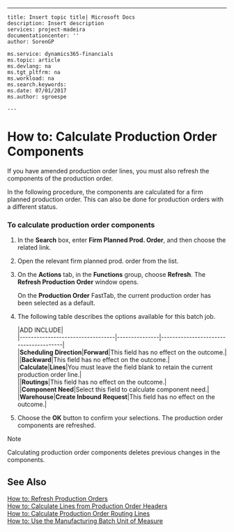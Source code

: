 ---
    title: Insert topic title| Microsoft Docs
    description: Insert description
    services: project-madeira
    documentationcenter: ''
    author: SorenGP

    ms.service: dynamics365-financials
    ms.topic: article
    ms.devlang: na
    ms.tgt_pltfrm: na
    ms.workload: na
    ms.search.keywords:
    ms.date: 07/01/2017
    ms.author: sgroespe

    ---
# How to: Calculate Production Order Components
If you have amended production order lines, you must also refresh the components of the production order.  
  
 In the following procedure, the components are calculated for a firm planned production order. This can also be done for production orders with a different status.  
  
### To calculate production order components  
  
1.  In the **Search** box, enter **Firm Planned Prod. Order**, and then choose the related link.  
  
2.  Open the relevant firm planned prod. order  from the list.  
  
3.  On the **Actions** tab, in the **Functions** group, choose **Refresh**. The **Refresh Production Order** window opens.  
  
     On the **Production Order** FastTab, the current production order has been selected as a default.  
  
4.  The following table describes the options available for this batch job.  
  
    |ADD INCLUDE<!--[!INCLUDE[bp_tableoption](../../includes/bp_tabledescription_md.md)]-->|  
    |----------------------------------|---------------|---------------------------------------|  
    |**Scheduling Direction**|**Forward**|This field has no effect on the outcome.|  
    ||**Backward**|This field has no effect on the outcome.|  
    |**Calculate**|**Lines**|You must leave the field blank to retain the current production order line.|  
    ||**Routings**|This field has no effect on the outcome.|  
    ||**Component Need**|Select this field to calculate component need.|  
    |**Warehouse**|**Create Inbound Request**|This field has no effect on the outcome.|  
  
5.  Choose the **OK** button to confirm your selections. The production order components are refreshed.  
  
> [!NOTE]  
>  Calculating production order components deletes previous changes in the components.  
  
## See Also  
 [How to: Refresh Production Orders](../FullExperience/how-to-refresh-production-orders.md)   
 [How to: Calculate Lines from Production Order Headers](../FullExperience/how-to-calculate-lines-from-production-order-headers.md)   
 [How to: Calculate Production Order Routing Lines](../FullExperience/how-to-calculate-production-order-routing-lines.md)   
 [How to: Use the Manufacturing Batch Unit of Measure](../FullExperience/how-to-use-the-manufacturing-batch-unit-of-measure.md)